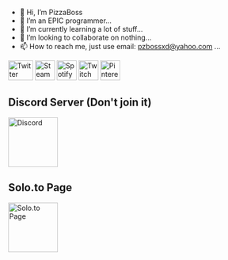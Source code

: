- 👋 Hi, I’m PizzaBoss
- 👀 I’m an EPIC programmer...
- 🌱 I’m currently learning a lot of stuff...
- 💞️ I’m looking to collaborate on nothing...
- 📫 How to reach me, just use email: pzbossxd@yahoo.com ...

<a href="http://twitter.com/PizzaBossXD"><img src="https://www.freeiconspng.com/thumbs/logo-twitter-png/blue-logo-twitter-birds-emblem-3.png" alt="Twitter" width="50" height="40"></a>
<a href="https://steamcommunity.com/id/PizzaBosss/"><img src="https://upload.wikimedia.org/wikipedia/commons/thumb/8/83/Steam_icon_logo.svg/2048px-Steam_icon_logo.svg.png" alt="Steam" width="40" height="40"></a>
<a href="https://open.spotify.com/user/ktrvnptem5fb0gfyzkcd00l7i"><img src="https://upload.wikimedia.org/wikipedia/commons/thumb/1/19/Spotify_logo_without_text.svg/2048px-Spotify_logo_without_text.svg.png" alt="Spotify" width="40" height="40"></a>
<a href="http://twitch.tv/PizzaBossXD"><img src="https://www.tailorbrands.com/wp-content/uploads/2021/04/twitch-logo.png" alt="Twitch" width="40" height="40"></a>
<a href="http://pinterest.com/PizzaBossXD/"><img src="https://upload.wikimedia.org/wikipedia/commons/0/08/Pinterest-logo.png" alt="Pinterest" width="40" height="40"></a>

## Discord Server (Don't join it)
<a href="https://discord.gg/3h9jQ3R"><img src="https://yt3.ggpht.com/ytc/AKedOLQc1OCf9gztVmcVnmI_41uN9axrRP8wd4a-GflFRQ=s900-c-k-c0x00ffffff-no-rj" alt="Discord" width="100" height="100" /></a>
## Solo.to Page
<a href="https://solo.to/pb"><img src="https://pbs.twimg.com/profile_images/1224925918516236288/TtH8a02U_400x400.jpg" alt="Solo.to Page" width="100" height="100" /></a>

<!---
PizzaBossXD/PizzaBossXD is a ✨ special ✨ repository because its `README.md` (this file) appears on your GitHub profile.
You can click the Preview link to take a look at your changes.
--->

